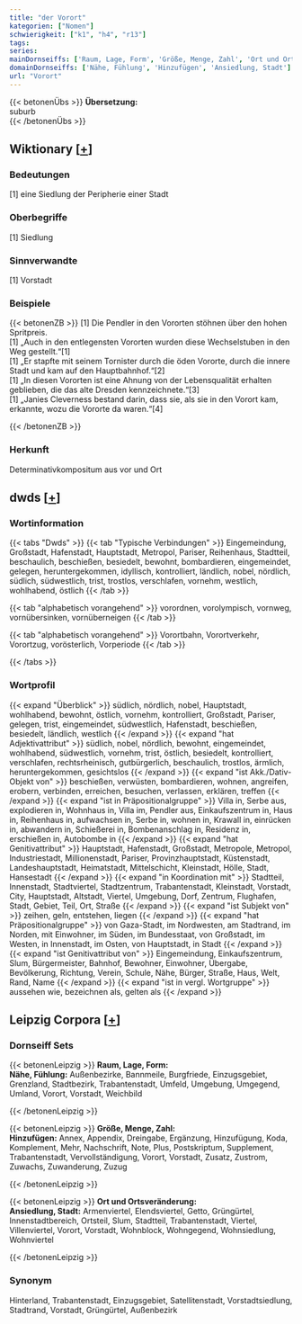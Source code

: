 ```yaml
---
title: "der Vorort"
kategorien: ["Nomen"]
schwierigkeit: ["k1", "h4", "r13"]
tags:
series:
mainDornseiffs: ['Raum, Lage, Form', 'Größe, Menge, Zahl', 'Ort und Ortsveränderung']
domainDornseiffs: ['Nähe, Fühlung', 'Hinzufügen', 'Ansiedlung, Stadt']
url: "Vorort"
---
```


{{< betonenÜbs >}}
**Übersetzung:**  
suburb  
{{< /betonenÜbs >}}

## Wiktionary [[+](https://de.wiktionary.org/wiki/Vorort)]

### Bedeutungen
[1] eine Siedlung der Peripherie einer Stadt  

### Oberbegriffe
[1] Siedlung  

### Sinnverwandte
[1] Vorstadt  

### Beispiele
{{< betonenZB >}}
[1] Die Pendler in den Vororten stöhnen über den hohen Spritpreis.  
[1] „Auch in den entlegensten Vororten wurden diese Wechselstuben in den Weg gestellt.“[1]  
[1] „Er stapfte mit seinem Tornister durch die öden Vororte, durch die innere Stadt und kam auf den Hauptbahnhof.“[2]  
[1] „In diesen Vororten ist eine Ahnung von der Lebensqualität erhalten geblieben, die das alte Dresden kennzeichnete.“[3]  
[1] „Janies Cleverness bestand darin, dass sie, als sie in den Vorort kam, erkannte, wozu die Vororte da waren.“[4]  

{{< /betonenZB >}}
### Herkunft
Determinativkompositum aus vor und Ort  



## dwds [[+](https://www.dwds.de/wb/Vorort)]

### Wortinformation
{{< tabs "Dwds" >}}
{{< tab "Typische Verbindungen" >}}
Eingemeindung, Großstadt, Hafenstadt, Hauptstadt, Metropol, Pariser, Reihenhaus, Stadtteil, beschaulich, beschießen, besiedelt, bewohnt, bombardieren, eingemeindet, gelegen, heruntergekommen, idyllisch, kontrolliert, ländlich, nobel, nördlich, südlich, südwestlich, trist, trostlos, verschlafen, vornehm, westlich, wohlhabend, östlich
{{< /tab >}}

{{< tab "alphabetisch vorangehend" >}}
vorordnen, vorolympisch, vornweg, vornübersinken, vornüberneigen
{{< /tab >}}

{{< tab "alphabetisch vorangehend" >}}
Vorortbahn, Vorortverkehr, Vorortzug, vorösterlich, Vorperiode
{{< /tab >}}

{{< /tabs >}}

### Wortprofil
{{< expand "Überblick" >}} südlich, nördlich, nobel, Hauptstadt, wohlhabend, bewohnt, östlich, vornehm, kontrolliert, Großstadt, Pariser, gelegen, trist, eingemeindet, südwestlich, Hafenstadt, beschießen, besiedelt, ländlich, westlich {{< /expand >}}
{{< expand "hat Adjektivattribut" >}} südlich, nobel, nördlich, bewohnt, eingemeindet, wohlhabend, südwestlich, vornehm, trist, östlich, besiedelt, kontrolliert, verschlafen, rechtsrheinisch, gutbürgerlich, beschaulich, trostlos, ärmlich, heruntergekommen, gesichtslos {{< /expand >}}
{{< expand "ist Akk./Dativ-Objekt von" >}} beschießen, verwüsten, bombardieren, wohnen, angreifen, erobern, verbinden, erreichen, besuchen, verlassen, erklären, treffen {{< /expand >}}
{{< expand "ist in Präpositionalgruppe" >}} Villa in, Serbe aus, explodieren in, Wohnhaus in, Villa im, Pendler aus, Einkaufszentrum in, Haus in, Reihenhaus in, aufwachsen in, Serbe in, wohnen in, Krawall in, einrücken in, abwandern in, Schießerei in, Bombenanschlag in, Residenz in, erschießen in, Autobombe in {{< /expand >}}
{{< expand "hat Genitivattribut" >}} Hauptstadt, Hafenstadt, Großstadt, Metropole, Metropol, Industriestadt, Millionenstadt, Pariser, Provinzhauptstadt, Küstenstadt, Landeshauptstadt, Heimatstadt, Mittelschicht, Kleinstadt, Hölle, Stadt, Hansestadt {{< /expand >}}
{{< expand "in Koordination mit" >}} Stadtteil, Innenstadt, Stadtviertel, Stadtzentrum, Trabantenstadt, Kleinstadt, Vorstadt, City, Hauptstadt, Altstadt, Viertel, Umgebung, Dorf, Zentrum, Flughafen, Stadt, Gebiet, Teil, Ort, Straße {{< /expand >}}
{{< expand "ist Subjekt von" >}} zeihen, geln, entstehen, liegen {{< /expand >}}
{{< expand "hat Präpositionalgruppe" >}} von Gaza-Stadt, im Nordwesten, am Stadtrand, im Norden, mit Einwohner, im Süden, im Bundesstaat, von Großstadt, im Westen, in Innenstadt, im Osten, von Hauptstadt, in Stadt {{< /expand >}}
{{< expand "ist Genitivattribut von" >}} Eingemeindung, Einkaufszentrum, Slum, Bürgermeister, Bahnhof, Bewohner, Einwohner, Übergabe, Bevölkerung, Richtung, Verein, Schule, Nähe, Bürger, Straße, Haus, Welt, Rand, Name {{< /expand >}}
{{< expand "ist in vergl. Wortgruppe" >}} aussehen wie, bezeichnen als, gelten als {{< /expand >}}

## Leipzig Corpora [[+](https://corpora.uni-leipzig.de/en/res?word=Vorort&corpusId=deu_newscrawl-public_2018)]

### Dornseiff Sets
{{< betonenLeipzig >}}
**Raum, Lage, Form:**  
**Nähe, Fühlung:** Außenbezirke, Bannmeile, Burgfriede, Einzugsgebiet, Grenzland, Stadtbezirk, Trabantenstadt, Umfeld, Umgebung, Umgegend, Umland, Vorort, Vorstadt, Weichbild  

{{< /betonenLeipzig >}}


{{< betonenLeipzig >}}
**Größe, Menge, Zahl:**  
**Hinzufügen:** Annex, Appendix, Dreingabe, Ergänzung, Hinzufügung, Koda, Komplement, Mehr, Nachschrift, Note, Plus, Postskriptum, Supplement, Trabantenstadt, Vervollständigung, Vorort, Vorstadt, Zusatz, Zustrom, Zuwachs, Zuwanderung, Zuzug  

{{< /betonenLeipzig >}}


{{< betonenLeipzig >}}
**Ort und Ortsveränderung:**  
**Ansiedlung, Stadt:** Armenviertel, Elendsviertel, Getto, Grüngürtel, Innenstadtbereich, Ortsteil, Slum, Stadtteil, Trabantenstadt, Viertel, Villenviertel, Vorort, Vorstadt, Wohnblock, Wohngegend, Wohnsiedlung, Wohnviertel  

{{< /betonenLeipzig >}}

### Synonym
Hinterland, Trabantenstadt, Einzugsgebiet, Satellitenstadt, Vorstadtsiedlung, Stadtrand, Vorstadt, Grüngürtel, Außenbezirk

